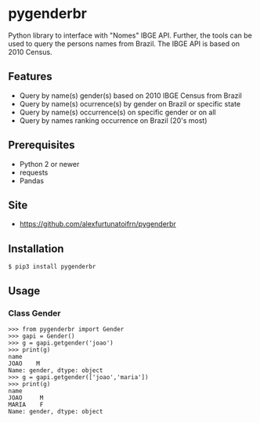 # pygenderbr

Python library to interface with "Nomes" IBGE API. Further, the tools can be used to query the persons names from Brazil.
The IBGE API is based on 2010 Census.

## Features

 - Query by name(s) gender(s) based on 2010 IBGE Census from Brazil
 - Query by name(s) ocurrence(s) by gender on Brazil or specific state
 - Query by name(s) occurrence(s) on specific gender or on all
 - Query by names ranking occurrence on Brazil (20's most)

## Prerequisites

 - Python 2 or newer
 - requests
 - Pandas

## Site

 - <https://github.com/alexfurtunatoifrn/pygenderbr>

## Installation

    $ pip3 install pygenderbr

## Usage

### Class Gender

    >>> from pygenderbr import Gender
    >>> gapi = Gender()
    >>> g = gapi.getgender('joao')
    >>> print(g)
    name
    JOAO    M
    Name: gender, dtype: object
    >>> g = gapi.getgender(['joao','maria'])
    >>> print(g)
    name
    JOAO     M
    MARIA    F
    Name: gender, dtype: object
    
